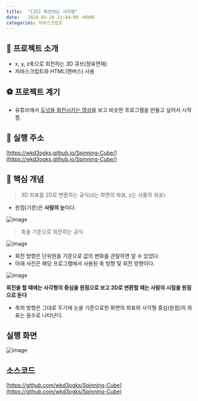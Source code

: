 ```yaml
---
title:  "[JS] 회전하는 사각형"
date:   2024-03-20 21:44:00 +0900
categories: 자바스크립트
---
```


## 🎠 프로젝트 소개

- x, y, z축으로 회전하는 3D 큐브(정육면체)
- 자바스크립트와 HTML(캔버스) 사용


## ⚽ 프로젝트 계기

- 유튜브에서 [도넛을 회전시키는 영상](https://www.youtube.com/watch?v=rj7DOPPTkQA&ab_channel=ServetGulnaroglu)을 보고 비슷한 프로그램을 만들고 싶어서 시작함.


## 📡 실행 주소

[https://wkd3ogks.github.io/Spinning-Cube/](https://wkd3ogks.github.io/Spinning-Cube/)

## 🔑 핵심 개념

> 3D 좌표를 2D로 변환하는 공식(d는 화면의 좌표, z는 사물의 좌표)

- 원점(기준)은 **사람의 눈**이다.
  
![image](https://github.com/wkd3ogks/wkd3ogks.github.io/assets/91067033/f0fcb311-3a45-4b46-a08c-a40aab4a716a)

> 축을 기준으로 회전하는 공식

![image](https://github.com/wkd3ogks/wkd3ogks.github.io/assets/91067033/5e6215b6-b8f6-491f-a363-68c16afbb372)

- 회전 방향은 단위원을 기준으로 값의 변화를 관찰하면 알 수 있었다.
- 아래 사진은 해당 프로그램에서 사용된 축 방향 및 회전 방향이다.
  
![image](https://github.com/wkd3ogks/wkd3ogks.github.io/assets/91067033/69082fa5-7f22-49a1-972e-f7e2f149adae)

**회전을 할 때에는 사각형의 중심을 원점으로 보고 2D로 변환할 때는 사람의 시점을 원점으로 둔다**

- 축의 방향은 그대로 두기에 눈을 기준으로한 화면의 좌표와 사각형 중심(원점)의 좌표는 음수로 나타난다.


## 실행 화면
![image](https://github.com/wkd3ogks/wkd3ogks.github.io/assets/91067033/96d6e6db-c406-4ba4-83f0-75f4b6aacb02)

## 소스코드
[https://github.com/wkd3ogks/Spinning-Cube](https://github.com/wkd3ogks/Spinning-Cube)
